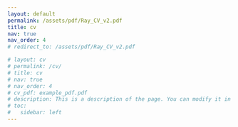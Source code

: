```yaml
---
layout: default
permalink: /assets/pdf/Ray_CV_v2.pdf
title: cv
nav: true
nav_order: 4
# redirect_to: /assets/pdf/Ray_CV_v2.pdf

# layout: cv
# permalink: /cv/
# title: cv
# nav: true
# nav_order: 4
# cv_pdf: example_pdf.pdf
# description: This is a description of the page. You can modify it in 'pages/_cv.md'. You can also change or remove the top pdf download button.
# toc:
#   sidebar: left
---
```

